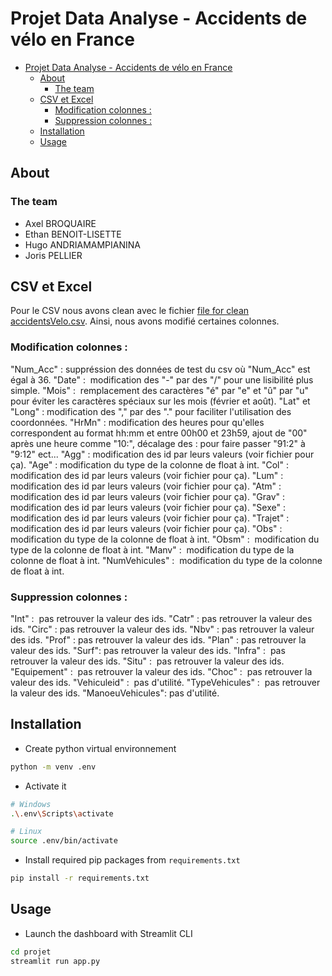# Projet Data Analyse - Accidents de vélo en France

- [Projet Data Analyse - Accidents de vélo en France](#projet-data-analyse---accidents-de-vélo-en-france)
  - [About](#about)
    - [The team](#the-team)
  - [CSV et Excel](#csv-et-excel)
    - [Modification colonnes :](#modification-colonnes-)
    - [Suppression colonnes :](#suppression-colonnes-)
  - [Installation](#installation)
  - [Usage](#usage)

## About
### The team
- Axel BROQUAIRE
- Ethan BENOIT-LISETTE
- Hugo ANDRIAMAMPIANINA
- Joris PELLIER

## CSV et Excel

Pour le CSV nous avons clean avec le fichier [file for clean accidentsVelo.csv](code_clean.ipynb). Ainsi, nous avons modifié certaines colonnes.

### Modification colonnes :

"Num_Acc" : suppréssion des données de test du csv où "Num_Acc" est égal à 36.
"Date" :  modification des "-" par des "/" pour une lisibilité plus simple.
"Mois" :  remplacement des caractères "é" par "e" et "û" par "u" pour éviter les caractères spéciaux sur les mois (février et août).
"Lat" et "Long" : modification des "," par des "." pour faciliter l'utilisation des coordonnées.
"HrMn" : modification des heures pour qu'elles correspondent au format hh:mm et entre 00h00 et 23h59, ajout de "00" après une heure comme "10:", décalage des : pour faire passer "91:2" à "9:12" ect...
"Agg" : modification des id par leurs valeurs (voir fichier pour ça).
"Age" : modification du type de la colonne de float à int.
"Col" :  modification des id par leurs valeurs (voir fichier pour ça).
"Lum" :  modification des id par leurs valeurs (voir fichier pour ça).
"Atm" :  modification des id par leurs valeurs (voir fichier pour ça).
"Grav" :  modification des id par leurs valeurs (voir fichier pour ça).
"Sexe" :  modification des id par leurs valeurs (voir fichier pour ça).
"Trajet" :  modification des id par leurs valeurs (voir fichier pour ça).
"Obs" :  modification du type de la colonne de float à int.
"Obsm" :  modification du type de la colonne de float à int.
"Manv" :  modification du type de la colonne de float à int.
"NumVehicules" :  modification du type de la colonne de float à int.

### Suppression colonnes :

"Int" :  pas retrouver la valeur des ids.
"Catr" : pas retrouver la valeur des ids.
"Circ" : pas retrouver la valeur des ids.
"Nbv" : pas retrouver la valeur des ids.
"Prof" : pas retrouver la valeur des ids.
"Plan" : pas retrouver la valeur des ids.
"Surf": pas retrouver la valeur des ids.
"Infra" :  pas retrouver la valeur des ids.
"Situ" :  pas retrouver la valeur des ids.
"Equipement" :  pas retrouver la valeur des ids.
"Choc" :  pas retrouver la valeur des ids.
"Vehiculeid" :  pas d'utilité.
"TypeVehicules" :  pas retrouver la valeur des ids.
"ManoeuVehicules": pas d'utilité.

## Installation

- Create python virtual environnement
```bash
python -m venv .env
```

- Activate it
```bash
# Windows
.\.env\Scripts\activate

# Linux
source .env/bin/activate
```

- Install required pip packages from `requirements.txt`
```bash
pip install -r requirements.txt
```

## Usage

- Launch the dashboard with Streamlit CLI
```bash
cd projet
streamlit run app.py
```